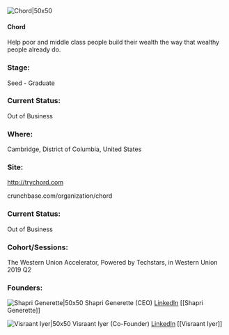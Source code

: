 

![Chord|50x50](https://apimg.techstars.com/connect/images/image_files/5cfa9544a36c11507f000032/original/chord-logo.png)

#### Chord
Help poor and middle class people build their wealth the way that wealthy people already do.

### Stage: 
Seed - Graduate 

### Current Status: 
Out of Business

### Where:
Cambridge, District of Columbia, United States

### Site:
http://trychord.com



crunchbase.com/organization/chord

### Current Status: 
Out of Business

### Cohort/Sessions: 
The Western Union Accelerator, Powered by Techstars, in Western Union 2019 Q2

### Founders: 

![Shapri Generette|50x50]() Shapri Generette (CEO) [LinkedIn](https://linkedin.com/in/shapri-generette-66286313) [[Shapri Generette]]

![Visraant Iyer|50x50](https://apimg.techstars.com/connect/images/image_files/5cffd61134a60d13ae000006/original/Vis_headshot.png) Visraant Iyer (Co-Founder) [LinkedIn](https://linkedin.com/in/visraant-iyer-45012715) [[Visraant Iyer]]


